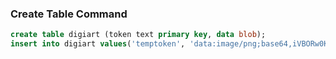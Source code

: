 ### Create Table Command
~~~~sql
create table digiart (token text primary key, data blob);
insert into digiart values('temptoken', 'data:image/png;base64,iVBORw0KGgoAAA...')
~~~~
